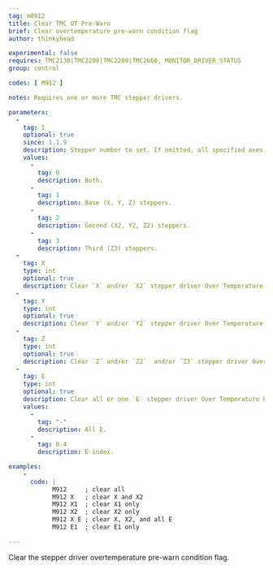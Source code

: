 ```yaml
---
tag: m0912
title: Clear TMC OT Pre-Warn
brief: Clear overtemperature pre-warn condition flag
author: thinkyhead

experimental: false
requires: TMC2130|TMC2208|TMC2209|TMC2660, MONITOR_DRIVER_STATUS
group: control

codes: [ M912 ]

notes: Requires one or more TMC stepper drivers.

parameters:
  -
    tag: I
    optional: true
    since: 1.1.9
    description: Stepper number to set. If omitted, all specified axes.
    values:
      -
        tag: 0
        description: Both.
      -
        tag: 1
        description: Base (X, Y, Z) steppers.
      -
        tag: 2
        description: Second (X2, Y2, Z2) steppers.
      -
        tag: 3
        description: Third (Z3) steppers.
  -
    tag: X
    type: int
    optional: true
    description: Clear `X` and/or `X2` stepper driver Over Temperature Pre-warn flag.
  -
    tag: Y
    type: int
    optional: true
    description: Clear `Y` and/or `Y2` stepper driver Over Temperature Pre-warn flag.
  -
    tag: Z
    type: int
    optional: true
    description: Clear `Z` and/or `Z2`  and/or `Z3` stepper driver Over Temperature Pre-warn flag.
  -
    tag: E
    type: int
    optional: true
    description: Clear all or one `E` stepper driver Over Temperature Pre-warn flag.
    values:
      -
        tag: "-"
        description: All E.
      -
        tag: 0-4
        description: E index.

examples:
    -
      code: |
            M912     ; clear all
            M912 X   ; clear X and X2
            M912 X1  ; clear X1 only
            M912 X2  ; clear X2 only
            M912 X E ; clear X, X2, and all E
            M912 E1  ; clear E1 only

---
```


Clear the stepper driver overtemperature pre-warn condition flag.
